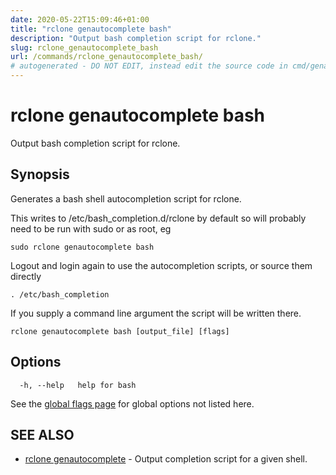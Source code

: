 ```yaml
---
date: 2020-05-22T15:09:46+01:00
title: "rclone genautocomplete bash"
description: "Output bash completion script for rclone."
slug: rclone_genautocomplete_bash
url: /commands/rclone_genautocomplete_bash/
# autogenerated - DO NOT EDIT, instead edit the source code in cmd/genautocomplete/bash/ and as part of making a release run "make commanddocs"
---
```

# rclone genautocomplete bash

Output bash completion script for rclone.

## Synopsis


Generates a bash shell autocompletion script for rclone.

This writes to /etc/bash_completion.d/rclone by default so will
probably need to be run with sudo or as root, eg

    sudo rclone genautocomplete bash

Logout and login again to use the autocompletion scripts, or source
them directly

    . /etc/bash_completion

If you supply a command line argument the script will be written
there.


```
rclone genautocomplete bash [output_file] [flags]
```

## Options

```
  -h, --help   help for bash
```

See the [global flags page](/flags/) for global options not listed here.

## SEE ALSO

* [rclone genautocomplete](/commands/rclone_genautocomplete/)	 - Output completion script for a given shell.

